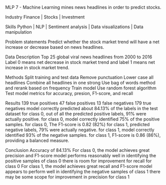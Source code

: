 MLP 7  - Machine Learning mines news headlines in order to predict stocks.

Industry
Finance | Stocks | Investment 

Skills
Python | NLP | Sentiment analysis | Data visualizations | Data manipulation

Problem statements
Predict whether the stock market trend will have a net increase or decrease based on news headlines.

Data Description
Top 25 global viral news headlines from 2000 to 2016
Label 0 means net decrease in stock market trend and label 1 means net increase in stock market trend. 

Methods
Split training and test data
Remove punctuation
Lower case all headlines 
Combine all headlines in one strong
Use bag of words method and rerank based on frequency
Train model
Use random forest algorithm 
Test model metrics for accuracy, presion, F1-score, and recall

Results 
139 true positives
47 false positives
13 false negatives 
179 true negatives 
model correctly predicted about 84.13% of the labels in the test dataset
for class 0, out of all the predicted positive labels, 91% were actually positive. 
for class 0, model correctly identified 75% of the positive samples. 
for class 0, The F1-score is 0.82 (82%)
for class 1, predicted negative labels, 79% were actually negative. 
for class 1, model correctly identified 93% of the negative samples. 
for class 1, F1-score is 0.86 (86%), providing a balanced measure.

Conclusion 
Accuracy of 84.13%
For class 0, the model achieves great  precision and  F1-score 
model performs reasonably well in identifying the positive samples of class 0
there is room for improvement for recall for class 0
For class 1, the model achieves great  recall and F1-score 
model appears to perform well in identifying the negative samples of class 1
there may be some scope for improvement in precision for class 1


